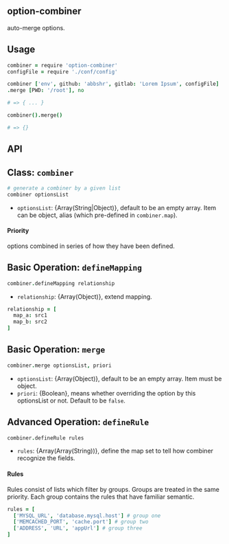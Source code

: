 option-combiner
---------------

auto-merge options.

Usage
-----

```coffee
combiner = require 'option-combiner'
configFile = require './conf/config'

combiner ['env', github: 'abbshr', gitlab: 'Lorem Ipsum', configFile]
.merge [PWD: '/root'], no

# => { ... }

combiner().merge()

# => {}
```

API
---

Class: `combiner`
-----------------

```coffee
# generate a combiner by a given list
combiner optionsList
```

+ `optionsList`: {Array(String|Object)}, default to be an empty array. Item can be object, alias (which pre-defined in `combiner.map`).
  
#### Priority
options combined in series of how they have been defined.

Basic Operation: `defineMapping`
--------------------------------

```coffee
combiner.defineMapping relationship
```

+ `relationship`: {Array(Object)}, extend mapping. 

```coffee
relationship = [
  map_a: src1
  map_b: src2
]
```

Basic Operation: `merge`
------------------------

```coffee
combiner.merge optionsList, priori
```

+ `optionsList`: {Array(Object)}, default to be an empty array. Item must be object.
+ `priori`: {Boolean}, means whether overriding the option by this optionsList or not. Default to be `false`.

Advanced Operation: `defineRule`
--------------------------------

```coffee
combiner.defineRule rules
```

+ `rules`: {Array(Array(String))}, define the map set to tell how combiner recognize the fields.

#### Rules
Rules consist of lists which filter by groups. Groups are treated in the same priority. Each group contains the rules that have familiar semantic.

```coffee
rules = [
  ['MYSQL_URL', 'database.mysql.host'] # group one
  ['MEMCACHED_PORT', 'cache.port'] # group two
  ['ADDRESS', 'URL', 'appUrl'] # group three
]
``` 